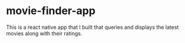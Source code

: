 # movie-finder-app
This is a react native app that I built that queries and displays the latest movies along with their ratings.
